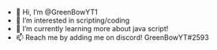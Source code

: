 - 👋 Hi, I’m @GreenBowYT1
- 👀 I’m interested in scripting/coding
- 🌱 I’m currently learning more about java script!
- 📫 Reach me by adding me on discord! GreenBowYT#2593
